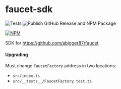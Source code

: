# faucet-sdk

![Tests](https://github.com/abigger87/faucet-sdk/workflows/Test/badge.svg)
![Publish GitHub Release and NPM Package](https://github.com/abigger87/faucet-sdk/workflows/Publish/badge.svg)

[![NPM](https://nodei.co/npm/faucet-sdk.png)](https://npmjs.org/package/faucet-sdk)

SDK for https://github.com/abigger87/faucet

#### Upgrading

Must change `FaucetFactory` address in two locations:

-   `src/index.ts`
-   `src/__tests__/FaucetFactory.test.ts`
